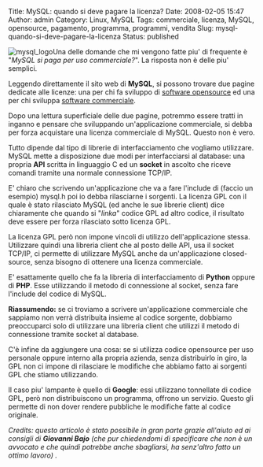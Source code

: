 Title: MySQL: quando si deve pagare la licenza?
Date: 2008-02-05 15:47
Author: admin
Category: Linux, MySQL
Tags: commerciale, licenza, MySQL, opensource, pagamento, programma, programmi, vendita
Slug: mysql-quando-si-deve-pagare-la-licenza
Status: published

![mysql\_logo](http://www.andreagrandi.it/wp-content/uploads/2008/02/mysql_logo.thumbnail.jpg)Una
delle domande che mi vengono fatte piu' di frequente è "*MySQL si paga
per uso commerciale?*". La risposta non è delle piu' semplici.

Leggendo direttamente il sito web di **MySQL**, si possono trovare due
pagine dedicate alle licenze: una per chi fa sviluppo di [software
opensource](http://www.mysql.com/company/legal/licensing/opensource-license.html)
ed una per chi sviluppa [software
commerciale](http://www.mysql.com/company/legal/licensing/commercial-license.html).

Dopo una lettura superficiale delle due pagine, potremmo essere tratti
in inganno e pensare che sviluppando un'applicazione commerciale, si
debba per forza acquistare una licenza commerciale di MySQL. Questo non
è vero.

Tutto dipende dal tipo di librerie di interfacciamento che vogliamo
utilizzare. MySQL mette a disposizione due modi per interfacciarsi al
database: una propria **API** scritta in linguaggio C ed un **socket**
in ascolto che riceve comandi tramite una normale connessione TCP/IP.

E' chiaro che scrivendo un'applicazione che va a fare l'include di
(faccio un esempio) mysql.h poi io debba rilasciarne i sorgenti. La
licenza GPL con il quale è stato rilasciato MySQL (ed anche le sue
librerie client) dice chiaramente che quando si "*linka*" codice GPL ad
altro codice, il risultato deve essere per forza rilasciato sotto
licenza GPL.

La licenza GPL però non impone vincoli di utilizzo dell'applicazione
stessa. Utilizzare quindi una libreria client che al posto delle API,
usa il socket TCP/IP, ci permette di utilizzare MySQL anche da
un'applicazione closed-source, senza bisogno di ottenere una licenza
commerciale.

E' esattamente quello che fa la libreria di interfacciamento di
**Python** oppure di **PHP**. Esse utilizzando il metodo di connessione
al socket, senza fare l'include del codice di MySQL.

**Riassumendo:** se ci troviamo a scrivere un'applicazione commerciale
che sappiamo non verrà distribuita insieme al codice sorgente, dobbiamo
preoccuparci solo di utilizzare una libreria client che utilizzi il
metodo di connessione tramite socket al database.

C'è infine da aggiungere una cosa: se si utilizza codice opensource per
uso personale oppure interno alla propria azienda, senza distribuirlo in
giro, la GPL non ci impone di rilasciare le modifiche che abbiamo fatto
ai sorgenti GPL che stiamo utilizzando.

Il caso piu' lampante è quello di **Google**: essi utilizzano tonnellate
di codice GPL, però non distribuiscono un programma, offrono un
servizio. Questo gli permette di non dover rendere pubbliche le
modifiche fatte al codice originale.

*Credits: questo articolo è stato possibile in gran parte grazie
all'aiuto ed ai consigli di **Giovanni Bajo** (che pur chiedendomi di
specificare che non è un avvocato e che quindi potrebbe anche
sbagliarsi, ha senz'altro fatto un ottimo lavoro) .*

